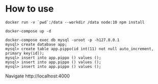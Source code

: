 # How to use

```
docker run -v `pwd`:/data --workdir /data node:10 npm install
```

```
docker-compose up -d
```

```
docker-compose exec db mysql -uroot -p -h127.0.0.1
mysql> create database app;
mysql> create table app.pippo(id int(11) not null auto_increment, primary key(id));
mysql> insert into app.pippo () values ();
mysql> insert into app.pippo () values ();
mysql> insert into app.pippo () values ();
```

Navigate http://localhost:4000


